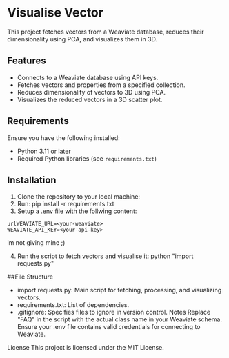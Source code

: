 # Visualise Vector

This project fetches vectors from a Weaviate database, reduces their dimensionality using PCA, and visualizes them in 3D.

## Features
- Connects to a Weaviate database using API keys.
- Fetches vectors and properties from a specified collection.
- Reduces dimensionality of vectors to 3D using PCA.
- Visualizes the reduced vectors in a 3D scatter plot.

## Requirements
Ensure you have the following installed:
- Python 3.11 or later
- Required Python libraries (see `requirements.txt`)

## Installation
1. Clone the repository to your local machine:
2. Run: pip install -r requirements.txt
3. Setup a .env file with the follwing content:
```
urlWEAVIATE_URL=<your-weaviate>
WEAVIATE_API_KEY=<your-api-key>
```
im not giving mine ;)

4. Run the script to fetch vectors and visualise it:
python "import requests.py"


##File Structure
- import requests.py: Main script for fetching, processing, and visualizing vectors.
- requirements.txt: List of dependencies.
- .gitignore: Specifies files to ignore in version control.
Notes
Replace "FAQ" in the script with the actual class name in your Weaviate schema.
Ensure your .env file contains valid credentials for connecting to Weaviate.



License
This project is licensed under the MIT License.